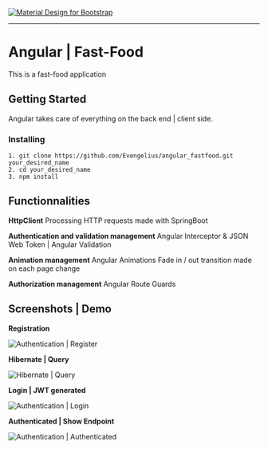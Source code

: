 [![Material Design for Bootstrap](https://mdbootstrap.com/wp-content/uploads/2018/03/admin-angular.png)](https://mdbootstrap.com/freebies/angular-admin-dashboard-template-angular-5-material-design/)

-----------------------------------------------------

# Angular | Fast-Food

This is a fast-food application


## Getting Started

Angular takes care of everything on the back end | client side.

### Installing

```
1. git clone https://github.com/Evengelius/angular_fastfood.git your_desired_name
2. cd your_desired_name
3. npm install
```

## Functionnalities

**HttpClient**
Processing HTTP requests made with SpringBoot

**Authentication and validation management**
Angular Interceptor & JSON Web Token | Angular Validation

**Animation management**
Angular Animations
  Fade in / out transition made on each page change
  
**Authorization management**
Angular Route Guards


## Screenshots | Demo

**Registration**

![Authentication | Register](https://image.noelshack.com/fichiers/2020/29/1/1594596785-jwt-spring.png)

**Hibernate | Query**

![Hibernate | Query](https://www.zupimages.net/up/20/29/9jud.png)

**Login | JWT generated**

![Authentication | Login](https://image.noelshack.com/fichiers/2020/29/1/1594596785-jwt-spring-login.png)

**Authenticated | Show Endpoint**

![Authentication | Authenticated](https://image.noelshack.com/fichiers/2020/29/1/1594596785-jwt-spring-authenticated.png)

